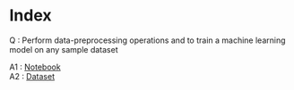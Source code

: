 # Index

Q : Perform data-preprocessing operations and to train a machine learning model on any sample dataset

A1 : [Notebook](./data-preprocessing.ipynb) \
A2 : [Dataset](./stroke-data.csv)


